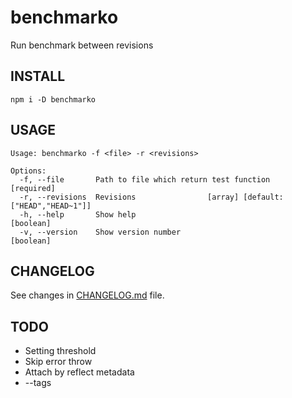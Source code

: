 # benchmarko
Run benchmark between revisions

INSTALL
---
```
npm i -D benchmarko
```

USAGE
---
```
Usage: benchmarko -f <file> -r <revisions>

Options:
  -f, --file       Path to file which return test function            [required]
  -r, --revisions  Revisions                [array] [default: ["HEAD","HEAD~1"]]
  -h, --help       Show help                                           [boolean]
  -v, --version    Show version number                                 [boolean]
```

CHANGELOG
---
See changes in [CHANGELOG.md](CHANGELOG.md) file.

TODO
---
* Setting threshold
* Skip error throw
* Attach by reflect metadata
* --tags
